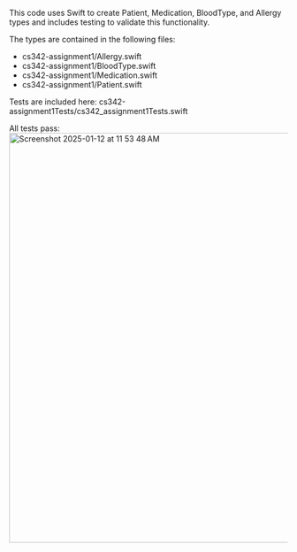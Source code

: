 This code uses Swift to create Patient, Medication, BloodType, and Allergy types and includes testing to validate this functionality.  

The types are contained in the following files: 
- cs342-assignment1/Allergy.swift
- cs342-assignment1/BloodType.swift
- cs342-assignment1/Medication.swift
- cs342-assignment1/Patient.swift

Tests are included here: 
cs342-assignment1Tests/cs342_assignment1Tests.swift

All tests pass:
<img width="741" alt="Screenshot 2025-01-12 at 11 53 48 AM" src="https://github.com/user-attachments/assets/f4442dbf-3765-44ae-a71d-e49fbb11f0f4" />


